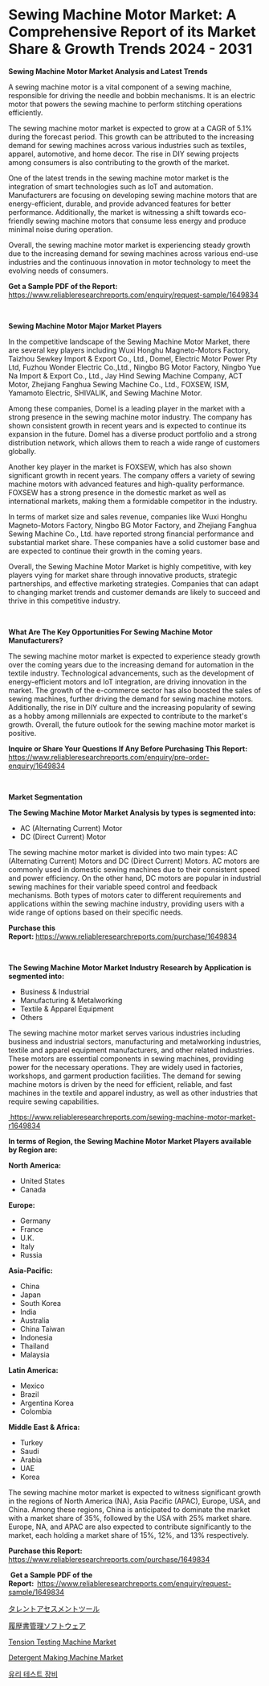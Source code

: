 <p><h1>Sewing Machine Motor Market: A Comprehensive Report of its Market Share & Growth Trends 2024 - 2031</h1></p><p><strong>Sewing Machine Motor Market Analysis and Latest Trends</strong></p>
<p><p>A sewing machine motor is a vital component of a sewing machine, responsible for driving the needle and bobbin mechanisms. It is an electric motor that powers the sewing machine to perform stitching operations efficiently.</p><p>The sewing machine motor market is expected to grow at a CAGR of 5.1% during the forecast period. This growth can be attributed to the increasing demand for sewing machines across various industries such as textiles, apparel, automotive, and home decor. The rise in DIY sewing projects among consumers is also contributing to the growth of the market.</p><p>One of the latest trends in the sewing machine motor market is the integration of smart technologies such as IoT and automation. Manufacturers are focusing on developing sewing machine motors that are energy-efficient, durable, and provide advanced features for better performance. Additionally, the market is witnessing a shift towards eco-friendly sewing machine motors that consume less energy and produce minimal noise during operation.</p><p>Overall, the sewing machine motor market is experiencing steady growth due to the increasing demand for sewing machines across various end-use industries and the continuous innovation in motor technology to meet the evolving needs of consumers.</p></p>
<p><strong>Get a Sample PDF of the Report:&nbsp;</strong> <a href="https://www.reliableresearchreports.com/enquiry/request-sample/1649834">https://www.reliableresearchreports.com/enquiry/request-sample/1649834</a></p>
<p>&nbsp;</p>
<p><strong>Sewing Machine Motor Major Market Players</strong></p>
<p><p>In the competitive landscape of the Sewing Machine Motor Market, there are several key players including Wuxi Honghu Magneto-Motors Factory, Taizhou Sewkey Import & Export Co., Ltd., Domel, Electric Motor Power Pty Ltd, Fuzhou Wonder Electric Co.,Ltd., Ningbo BG Motor Factory, Ningbo Yue Na Import & Export Co., Ltd., Jay Hind Sewing Machine Company, ACT Motor, Zhejiang Fanghua Sewing Machine Co., Ltd., FOXSEW, ISM, Yamamoto Electric, SHIVALIK, and Sewing Machine Motor.</p><p>Among these companies, Domel is a leading player in the market with a strong presence in the sewing machine motor industry. The company has shown consistent growth in recent years and is expected to continue its expansion in the future. Domel has a diverse product portfolio and a strong distribution network, which allows them to reach a wide range of customers globally.</p><p>Another key player in the market is FOXSEW, which has also shown significant growth in recent years. The company offers a variety of sewing machine motors with advanced features and high-quality performance. FOXSEW has a strong presence in the domestic market as well as international markets, making them a formidable competitor in the industry.</p><p>In terms of market size and sales revenue, companies like Wuxi Honghu Magneto-Motors Factory, Ningbo BG Motor Factory, and Zhejiang Fanghua Sewing Machine Co., Ltd. have reported strong financial performance and substantial market share. These companies have a solid customer base and are expected to continue their growth in the coming years.</p><p>Overall, the Sewing Machine Motor Market is highly competitive, with key players vying for market share through innovative products, strategic partnerships, and effective marketing strategies. Companies that can adapt to changing market trends and customer demands are likely to succeed and thrive in this competitive industry.</p></p>
<p>&nbsp;</p>
<p><strong>What Are The Key Opportunities For Sewing Machine Motor Manufacturers?</strong></p>
<p><p>The sewing machine motor market is expected to experience steady growth over the coming years due to the increasing demand for automation in the textile industry. Technological advancements, such as the development of energy-efficient motors and IoT integration, are driving innovation in the market. The growth of the e-commerce sector has also boosted the sales of sewing machines, further driving the demand for sewing machine motors. Additionally, the rise in DIY culture and the increasing popularity of sewing as a hobby among millennials are expected to contribute to the market's growth. Overall, the future outlook for the sewing machine motor market is positive.</p></p>
<p><strong>Inquire or Share Your Questions If Any Before Purchasing This Report:</strong> <a href="https://www.reliableresearchreports.com/enquiry/pre-order-enquiry/1649834">https://www.reliableresearchreports.com/enquiry/pre-order-enquiry/1649834</a></p>
<p>&nbsp;</p>
<p><strong>Market Segmentation</strong></p>
<p><strong>The Sewing Machine Motor Market Analysis by types is segmented into:</strong></p>
<p><ul><li>AC (Alternating Current) Motor</li><li>DC (Direct Current) Motor</li></ul></p>
<p><p>The sewing machine motor market is divided into two main types: AC (Alternating Current) Motors and DC (Direct Current) Motors. AC motors are commonly used in domestic sewing machines due to their consistent speed and power efficiency. On the other hand, DC motors are popular in industrial sewing machines for their variable speed control and feedback mechanisms. Both types of motors cater to different requirements and applications within the sewing machine industry, providing users with a wide range of options based on their specific needs.</p></p>
<p><strong>Purchase this Report:&nbsp;</strong><a href="https://www.reliableresearchreports.com/purchase/1649834">https://www.reliableresearchreports.com/purchase/1649834</a></p>
<p>&nbsp;</p>
<p><strong>The Sewing Machine Motor Market Industry Research by Application is segmented into:</strong></p>
<p><ul><li>Business & Industrial</li><li>Manufacturing & Metalworking</li><li>Textile & Apparel Equipment</li><li>Others</li></ul></p>
<p><p>The sewing machine motor market serves various industries including business and industrial sectors, manufacturing and metalworking industries, textile and apparel equipment manufacturers, and other related industries. These motors are essential components in sewing machines, providing power for the necessary operations. They are widely used in factories, workshops, and garment production facilities. The demand for sewing machine motors is driven by the need for efficient, reliable, and fast machines in the textile and apparel industry, as well as other industries that require sewing capabilities.</p></p>
<p><a href="https://www.reliableresearchreports.com/sewing-machine-motor-market-r1649834">&nbsp;https://www.reliableresearchreports.com/sewing-machine-motor-market-r1649834</a></p>
<p><strong>In terms of Region, the Sewing Machine Motor Market Players available by Region are:</strong></p>
<p>
    <p> <strong> North America: </strong>
        <ul>
            <li>United States</li>
            <li>Canada</li>
        </ul>
        </p> 
    <p> <strong> Europe: </strong>
        <ul>
            <li>Germany</li>
            <li>France</li>
            <li>U.K.</li>
            <li>Italy</li>
            <li>Russia</li>
        </ul>
        </p> 
    <p> <strong> Asia-Pacific: </strong>
        <ul>
            <li>China</li>
            <li>Japan</li>
            <li>South Korea</li>
            <li>India</li>
            <li>Australia</li>
            <li>China Taiwan</li>
            <li>Indonesia</li>
            <li>Thailand</li>
            <li>Malaysia</li>
        </ul>
        </p> 
    <p> <strong> Latin America: </strong>
        <ul>
            <li>Mexico</li>
            <li>Brazil</li>
            <li>Argentina Korea</li>
            <li>Colombia</li>
        </ul>
        </p> 
    <p> <strong> Middle East & Africa: </strong>
        <ul>
            <li>Turkey</li>
            <li>Saudi</li>
            <li>Arabia</li>
            <li>UAE</li>
            <li>Korea</li>
        </ul>
    </p>
    </p>
<p><p>The sewing machine motor market is expected to witness significant growth in the regions of North America (NA), Asia Pacific (APAC), Europe, USA, and China. Among these regions, China is anticipated to dominate the market with a market share of 35%, followed by the USA with 25% market share. Europe, NA, and APAC are also expected to contribute significantly to the market, each holding a market share of 15%, 12%, and 13% respectively.</p></p>
<p><strong>Purchase this Report: </strong><a href="https://www.reliableresearchreports.com/purchase/1649834">https://www.reliableresearchreports.com/purchase/1649834</a></p>
<p>&nbsp;<strong>Get a Sample PDF of the Report:&nbsp;&nbsp;</strong><a href="https://www.reliableresearchreports.com/enquiry/request-sample/1649834">https://www.reliableresearchreports.com/enquiry/request-sample/1649834</a></p>
<p><strong></strong></p>
<p><p><a href="https://github.com/luffiazaza/Market-Research-Report-List-1/blob/main/792002530255.md">タレントアセスメントツール</a></p><p><a href="https://github.com/avbqbctihcbe2/Market-Research-Report-List-1/blob/main/508329130254.md">履歴書管理ソフトウェア</a></p><p><a href="https://github.com/nicoletavirag/Market-Research-Report-List-3/blob/main/tension-testing-machine-market.md">Tension Testing Machine Market</a></p><p><a href="https://github.com/redneck06/Market-Research-Report-List-3/blob/main/detergent-making-machine-market.md">Detergent Making Machine Market</a></p><p><a href="https://github.com/Madalyell456456/Market-Research-Report-List-1/blob/main/271304427867.md">유리 테스트 장비</a></p></p>